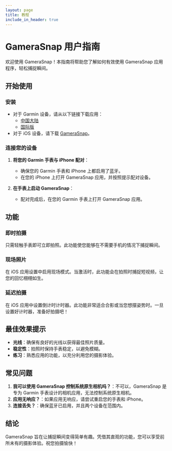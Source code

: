 ```yaml
---
layout: page
title: 教程
include_in_header: true
---
```


# GameraSnap 用户指南

欢迎使用 GameraSnap！本指南将帮助您了解如何有效使用 GameraSnap 应用程序，轻松捕捉瞬间。

## 开始使用

### 安装

- 对于 Garmin 设备，请从以下链接下载应用：
  - [中国大陆](https://apps.garmin.cn/zh-CN/apps/4c6ff771-c148-45d7-9099-c4c38bcbdccc)
  - [国际版](https://apps.garmin.com/en-US/apps/4c6ff771-c148-45d7-9099-c4c38bcbdccc)
- 对于 iOS 设备，请下载 [GameraSnap](https://apps.apple.com/us/app/gamerasnap/id6736568453)。

### 连接您的设备

1. **将您的 Garmin 手表与 iPhone 配对**：

   - 确保您的 Garmin 手表和 iPhone 上都启用了蓝牙。
   - 在您的 iPhone 上打开 GameraSnap 应用，并按照提示配对设备。

2. **在手表上启动 GameraSnap**：
   - 配对完成后，在您的 Garmin 手表上打开 GameraSnap 应用。

## 功能

### 即时拍摄

只需轻触手表即可立即拍照。此功能使您能够在不需要手机的情况下捕捉瞬间。

### 现场照片

在 iOS 应用设置中启用现场模式。当激活时，此功能会在拍照时捕捉短视频，让您的回忆栩栩如生。

### 延迟拍摄

在 iOS 应用中设置倒计时计时器。此功能非常适合合影或当您想摆姿势时。一旦设置好计时器，准备好拍摄吧！

## 最佳效果提示

- **光线**：确保有良好的光线以获得最佳照片质量。
- **稳定性**：拍照时保持手表稳定，以避免模糊。
- **练习**：熟悉应用的功能，以充分利用您的摄影体验。

## 常见问题

1. **我可以使用 GameraSnap 控制系统原生相机吗？**：不可以，GameraSnap 是专为 Garmin 手表设计的相机应用，无法控制系统原生相机。
2. **应用无响应？**：如果应用无响应，请尝试重启您的手表和 iPhone。
3. **连接丢失？**：确保蓝牙已启用，并且两个设备在范围内。

## 结论

GameraSnap 旨在让捕捉瞬间变得简单有趣。凭借其直观的功能，您可以享受前所未有的摄影体验。祝您拍摄愉快！
